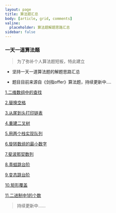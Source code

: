 ```yaml
---
layout: page
title: 算法题汇总
body: [article, grid, comments]
valine:
  placeholder: 算法题解题思路汇总
sidebar: false
---
```


### 一天一道算法题

> 为了弥补个人算法题短板，特此建立

- 坚持一天一道算法题的解题思路汇总 

- 题目目前来源自《剑指offer》算法题，持续更新中....

[1.二维数组中的查找](http://joyohub.com/2020/03/18/coding/coding-1)

[2.替换空格](http://joyohub.com/2020/03/20/coding/coding2/)

[3.从尾到头打印链表](http://joyohub.com/2020/03/21/coding/coding-3/)

[4.重建二叉树](http://joyohub.com/2020/03/22/coding/coding-4/)

[5.用两个栈实现队列](http://joyohub.com/2020/03/23/coding/coding-5/)

[6.旋转数组的最小数字](http://joyohub.com/2020/03/24/coding/coding-6/)

[7.斐波那契数列](http://joyohub.com/2020/03/25/coding/coding-7/)

[8.青蛙跳台阶](http://joyohub.com/2020/03/26/coding/coding-8/)

[9.变态跳台阶](http://joyohub.com/2020/03/27/coding/coding-9/)

[10.矩形覆盖](http://joyohub.com/2020/03/28/coding/coding-10/)

[11.二进制中1的个数](http://joyohub.com/2020/03/30/coding/coding-11/)

> 持续更新中......


